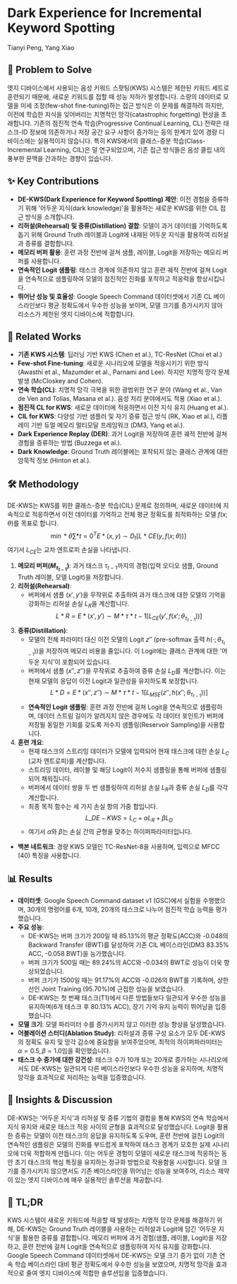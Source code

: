 # Dark Experience for Incremental Keyword Spotting

Tianyi Peng, Yang Xiao

## 🧩 Problem to Solve

엣지 디바이스에서 사용되는 음성 키워드 스팟팅(KWS) 시스템은 제한된 키워드 세트로 훈련되기 때문에, 새로운 키워드를 접할 때 성능 저하가 발생합니다. 소량의 데이터로 모델을 미세 조정(few-shot fine-tuning)하는 접근 방식은 이 문제를 해결하려 하지만, 이전에 학습한 지식을 잊어버리는 치명적인 망각(catastrophic forgetting) 현상을 초래합니다. 기존의 점진적 연속 학습(Progressive Continual Learning, CL) 전략은 태스크-ID 정보에 의존하거나 저장 공간 요구 사항이 증가하는 등의 한계가 있어 경량 디바이스에는 실용적이지 않습니다. 특히 KWS에서의 클래스-증분 학습(Class-Incremental Learning, CIL)은 덜 연구되었으며, 기존 접근 방식들은 음성 클립 내의 풍부한 문맥을 간과하는 경향이 있습니다.

## ✨ Key Contributions

- **DE-KWS(Dark Experience for Keyword Spotting) 제안**: 이전 경험을 증류하기 위해 '어두운 지식(dark knowledge)'을 활용하는 새로운 KWS를 위한 CIL 접근 방식을 소개합니다.
- **리허설(Rehearsal) 및 증류(Distillation) 결합**: 모델이 과거 데이터를 기억하도록 돕기 위해 Ground Truth 레이블과 Logit에 내재된 어두운 지식을 활용하여 리허설과 증류를 결합합니다.
- **메모리 버퍼 활용**: 훈련 과정 전반에 걸쳐 샘플, 레이블, Logit을 저장하는 메모리 버퍼를 사용합니다.
- **연속적인 Logit 샘플링**: 태스크 경계에 의존하지 않고 훈련 궤적 전반에 걸쳐 Logit을 연속적으로 샘플링하여 모델의 점진적인 진화를 포착하고 적응력을 향상시킵니다.
- **뛰어난 성능 및 효율성**: Google Speech Command 데이터셋에서 기존 CL 베이스라인보다 평균 정확도에서 우수한 성능을 보이며, 모델 크기를 증가시키지 않아 리소스가 제한된 엣지 디바이스에 적합합니다.

## 📎 Related Works

- **기존 KWS 시스템**: 딥러닝 기반 KWS (Chen et al.), TC-ResNet (Choi et al.)
- **Few-shot Fine-tuning**: 새로운 시나리오에 모델을 적응시키기 위한 방식 (Awasthi et al., Mazumder et al., Parnami and Lee). 하지만 치명적 망각 문제 발생 (McCloskey and Cohen).
- **연속 학습(CL)**: 치명적 망각 극복을 위한 광범위한 연구 분야 (Wang et al., Van de Ven and Tolias, Masana et al.). 음성 처리 분야에서도 적용 (Xiao et al.).
- **점진적 CL for KWS**: 새로운 데이터에 적응하면서 이전 지식 유지 (Huang et al.).
- **CIL for KWS**: 다양성 기반 샘플러 및 자기 증류 접근 방식 (RK, Xiao et al.), 리플레이 기반 듀얼 메모리 멀티모달 프레임워크 (DM3, Yang et al.).
- **Dark Experience Replay (DER)**: 과거 Logit을 저장하여 훈련 궤적 전반에 걸쳐 경험을 증류하는 방법 (Buzzega et al.).
- **Dark Knowledge**: Ground Truth 레이블에는 포착되지 않는 클래스 관계에 대한 암묵적 정보 (Hinton et al.).

## 🛠️ Methodology

DE-KWS는 KWS를 위한 클래스-증분 학습(CIL) 문제로 정의하며, 새로운 데이터에 지속적으로 적응하면서 이전 데이터를 기억하고 전체 평균 정확도를 최적화하는 모델 $f(x;\theta)$를 목표로 합니다.
$$ \min*{\theta} \sum*{t=0}^{T} E*{(x,y)\sim D_t} [L*{CE}(y,f(x;\theta))] $$
여기서 $L_{CE}$는 교차 엔트로피 손실을 나타냅니다.

1. **메모리 버퍼($M_{\tau_{t-1}}$)**: 과거 태스크 $\tau_{t-1}$까지의 경험(입력 오디오 샘플, Ground Truth 레이블, 모델 Logit)을 저장합니다.
2. **리허설(Rehearsal)**:
   - 버퍼에서 샘플 $(x', y')$을 무작위로 추출하여 과거 태스크에 대한 모델의 기억을 강화하는 리허설 손실 $L_R$을 계산합니다.
     $$ L*R = E*{(x',y')\sim M*{\tau*{t-1}}} [L_{CE}(y',f(x';\theta_{\tau_{t-1}}))] $$
3. **증류(Distillation)**:
   - 모델의 전체 파라미터 대신 이전 모델의 Logit $z''$ (pre-softmax 출력 $h(\cdot;\theta_{\tau_{t-1}})$)을 저장하여 메모리 비용을 줄입니다. 이 Logit에는 클래스 관계에 대한 '어두운 지식'이 포함되어 있습니다.
   - 버퍼에서 샘플 $(x'', z'')$을 무작위로 추출하여 증류 손실 $L_D$를 계산합니다. 이는 현재 모델의 응답이 이전 Logit과 일관성을 유지하도록 보장합니다.
     $$ L*D = E*{(x'',z'')\sim M*{\tau*{t-1}}} [L_{MSE}(z'',h(x'';\theta_{\tau_{t-1}}))] $$
   - **연속적인 Logit 샘플링**: 훈련 과정 전반에 걸쳐 Logit을 연속적으로 샘플링하며, 데이터 스트림 길이가 알려지지 않은 경우에도 각 데이터 포인트가 버퍼에 저장될 동일한 기회를 갖도록 저수지 샘플링(Reservoir Sampling)을 사용합니다.
4. **훈련 개요**:
   - 현재 태스크의 스트리밍 데이터가 모델에 입력되어 현재 태스크에 대한 손실 $L_C$ (교차 엔트로피)를 계산합니다.
   - 스트리밍 데이터, 레이블 및 해당 Logit이 저수지 샘플링을 통해 버퍼에 샘플링되어 채워집니다.
   - 버퍼에서 데이터 쌍을 두 번 샘플링하여 리허설 손실 $L_R$과 증류 손실 $L_D$를 각각 계산합니다.
   - 최종 목적 함수는 세 가지 손실 항의 가중 합입니다.
     $$ L\_{DE-KWS} = L_C + \alpha L_R + \beta L_D $$
   - 여기서 $\alpha$와 $\beta$는 손실 간의 균형을 맞추는 하이퍼파라미터입니다.

- **백본 네트워크**: 경량 KWS 모델인 TC-ResNet-8을 사용하며, 입력으로 MFCC (40) 특징을 사용합니다.

## 📊 Results

- **데이터셋**: Google Speech Command dataset v1 (GSC)에서 실험을 수행했으며, 30개의 명령어를 6개, 10개, 20개의 태스크로 나누어 점진적 학습 능력을 평가했습니다.
- **주요 성능**:
  - DE-KWS는 버퍼 크기가 200일 때 85.13%의 평균 정확도(ACC)와 -0.048의 Backward Transfer (BWT)를 달성하여 기존 CIL 베이스라인(DM3 83.35% ACC, -0.058 BWT)을 능가했습니다.
  - 버퍼 크기가 500일 때는 89.24%의 ACC와 -0.034의 BWT로 성능이 더욱 향상되었습니다.
  - 버퍼 크기가 1500일 때는 91.17%의 ACC와 -0.026의 BWT를 기록하며, 상한선인 Joint Training (95.70%)에 근접한 성능을 보였습니다.
  - DE-KWS는 첫 번째 태스크(T1)에서 다른 방법들보다 일관되게 우수한 성능을 유지하며(6개 태스크 후 80.13% ACC), 장기 기억 유지 능력이 뛰어남을 입증했습니다.
- **모델 크기**: 모델 파라미터 수를 증가시키지 않고 이러한 성능 향상을 달성했습니다.
- **어블레이션 스터디(Ablation Study)**: 리허설과 증류 구성 요소가 모두 DE-KWS의 정확도 유지 및 망각 감소에 중요함을 보여주었으며, 최적의 하이퍼파라미터는 $\alpha=0.5, \beta=1.0$임을 확인했습니다.
- **태스크 수 증가에 대한 강건성**: 태스크 수가 10개 또는 20개로 증가하는 시나리오에서도 DE-KWS는 일관되게 다른 베이스라인보다 우수한 성능을 유지하며, 치명적 망각을 효과적으로 처리하는 능력을 입증했습니다.

## 🧠 Insights & Discussion

DE-KWS는 '어두운 지식'과 리허설 및 증류 기법의 결합을 통해 KWS의 연속 학습에서 지식 유지와 새로운 태스크 적응 사이의 균형을 효과적으로 달성했습니다. Logit을 활용한 증류는 모델이 이전 태스크의 응답을 유지하도록 도우며, 훈련 전반에 걸친 Logit의 연속적인 샘플링은 모델의 진화를 부드럽게 포착하여 태스크 경계가 모호한 실제 시나리오에 더욱 적합하게 만듭니다. 이는 어두운 경험이 모델이 새로운 태스크에 적응하는 동안 초기 태스크의 핵심 특징을 유지하는 정규화 방법으로 작용함을 시사합니다. 모델 크기를 증가시키지 않으면서도 기존 베이스라인을 뛰어넘는 성능을 보여주어, 리소스 제약이 있는 엣지 디바이스에 매우 실용적인 솔루션을 제공합니다.

## 📌 TL;DR

KWS 시스템이 새로운 키워드에 적응할 때 발생하는 치명적 망각 문제를 해결하기 위해, DE-KWS는 Ground Truth 레이블을 사용하는 리허설과 Logit에 담긴 '어두운 지식'을 활용한 증류를 결합합니다. 메모리 버퍼에 과거 경험(샘플, 레이블, Logit)을 저장하고, 훈련 전반에 걸쳐 Logit을 연속적으로 샘플링하여 지식 유지를 강화합니다. Google Speech Command 데이터셋에서 DE-KWS는 모델 크기 증가 없이 기존 연속 학습 베이스라인 대비 평균 정확도에서 우수한 성능을 보였으며, 치명적 망각을 효과적으로 줄여 엣지 디바이스에 적합한 솔루션임을 입증했습니다.
